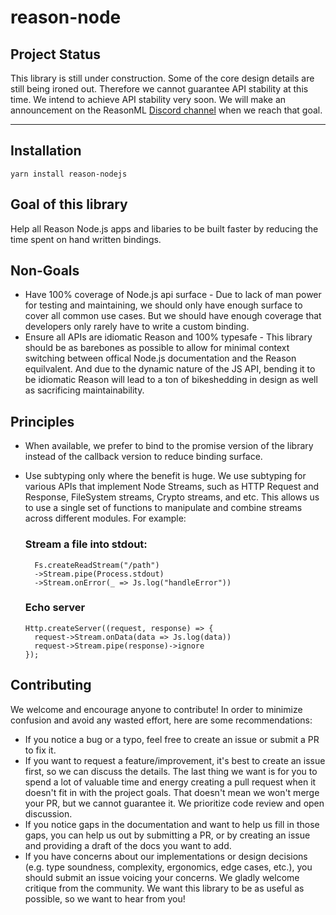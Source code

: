 # reason-node

## Project Status

This library is still under construction. Some of the core design details are still being ironed out. Therefore we cannot guarantee API stability at this time. We intend to achieve API stability very soon. We will make an announcement on the ReasonML [Discord channel](https://discord.gg/7MgaPKW) when we reach that goal.

----

## Installation

```shell
yarn install reason-nodejs
```

## Goal of this library

Help all Reason Node.js apps and libaries to be built faster by reducing the time spent on hand written bindings.

## Non-Goals

- Have 100% coverage of Node.js api surface - Due to lack of man power for testing and maintaining, we should only have enough surface
  to cover all common use cases. But we should have enough coverage that developers only rarely have to write a custom binding. 
- Ensure all APIs are idiomatic Reason and 100% typesafe - This library should be as barebones as possible to allow for minimal context switching between offical Node.js documentation and the Reason equilvalent. And due to the dynamic nature of the JS API, bending it to be idiomatic Reason will lead to a ton of bikeshedding in design as well as sacrificing maintainability.

## Principles

- When available, we prefer to bind to the promise version of the library instead of the callback version to reduce binding surface.
- Use subtyping only where the benefit is huge. We use subtyping for various APIs that implement Node Streams, such as HTTP Request and Response, FileSystem streams, Crypto streams, and etc. This allows us to use a single set of functions to manipulate and combine streams across different modules. For example:

  ### Stream a file into stdout:

  ```reason
    Fs.createReadStream("/path")
    ->Stream.pipe(Process.stdout)
    ->Stream.onError(_ => Js.log("handleError"))
  ```
  ### Echo server

  ```reason
  Http.createServer((request, response) => {
    request->Stream.onData(data => Js.log(data))
    request->Stream.pipe(response)->ignore
  });
  ```

## Contributing

We welcome and encourage anyone to contribute! In order to minimize confusion and avoid any wasted effort, here are some recommendations:

- If you notice a bug or a typo, feel free to create an issue or submit a PR to fix it.
- If you want to request a feature/improvement, it's best to create an issue first, so we can discuss the details. The last thing we want is for you to spend a lot of valuable time and energy creating a pull request when it doesn't fit in with the project goals. That doesn't mean we won't merge your PR, but we cannot guarantee it. We prioritize code review and open discussion.
- If you notice gaps in the documentation and want to help us fill in those gaps, you can help us out by submitting a PR, or by creating an issue and providing a draft of the docs you want to add.
- If you have concerns about our implementations or design decisions (e.g. type soundness, complexity, ergonomics, edge cases, etc.), you should submit an issue voicing your concerns. We gladly welcome critique from the community. We want this library to be as useful as possible, so we want to hear from you!
